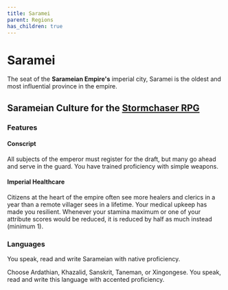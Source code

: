 ```yaml
---
title: Saramei
parent: Regions
has_children: true
---
```


# Saramei
The seat of the **Sarameian Empire's** imperial city, Saramei is the oldest and most influential province in the empire.

## Sarameian Culture for the [Stormchaser RPG](https://stormchaserroleplaying.com/stormchaserRPG/)

### Features

#### Conscript
All subjects of the emperor must register for the draft, but many go ahead and serve in the guard. You have trained proficiency with simple weapons. 

#### Imperial Healthcare
Citizens at the heart of the empire often see more healers and clerics in a year than a remote villager sees in a lifetime. Your medical upkeep has made you resilient. Whenever your stamina maximum or one of your attribute scores would be reduced, it is reduced by half as much instead (minimum 1).

### Languages
You speak, read and write Sarameian with native proficiency.

Choose Ardathian, Khazalid, Sanskrit, Taneman, or Xingongese. You speak, read and write this language with accented proficiency.
